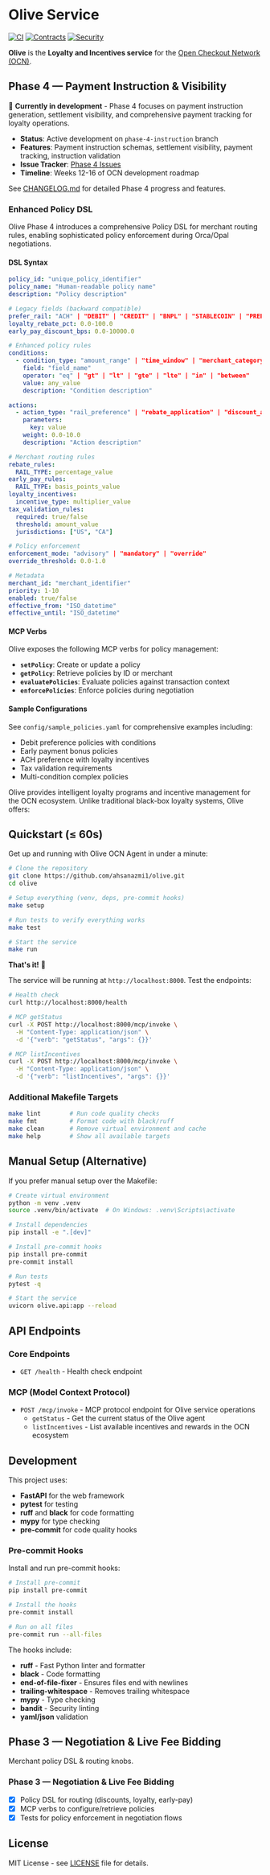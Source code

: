 # Olive Service

[![CI](https://github.com/ahsanazmi1/olive/workflows/CI/badge.svg)](https://github.com/ahsanazmi1/olive/actions/workflows/ci.yml)
[![Contracts](https://github.com/ahsanazmi1/olive/workflows/Contracts/badge.svg)](https://github.com/ahsanazmi1/olive/actions/workflows/contracts.yml)
[![Security](https://github.com/ahsanazmi1/olive/workflows/Security/badge.svg)](https://github.com/ahsanazmi1/olive/actions/workflows/security.yml)

**Olive** is the **Loyalty and Incentives service** for the [Open Checkout Network (OCN)](https://github.com/ahsanazmi1/ocn-common).

## Phase 4 — Payment Instruction & Visibility

🚧 **Currently in development** - Phase 4 focuses on payment instruction generation, settlement visibility, and comprehensive payment tracking for loyalty operations.

- **Status**: Active development on `phase-4-instruction` branch
- **Features**: Payment instruction schemas, settlement visibility, payment tracking, instruction validation
- **Issue Tracker**: [Phase 4 Issues](https://github.com/ahsanazmi1/olive/issues?q=is%3Aopen+is%3Aissue+label%3Aphase-4)
- **Timeline**: Weeks 12-16 of OCN development roadmap

See [CHANGELOG.md](CHANGELOG.md) for detailed Phase 4 progress and features.

### Enhanced Policy DSL

Olive Phase 4 introduces a comprehensive Policy DSL for merchant routing rules, enabling sophisticated policy enforcement during Orca/Opal negotiations.

#### DSL Syntax

```yaml
policy_id: "unique_policy_identifier"
policy_name: "Human-readable policy name"
description: "Policy description"

# Legacy fields (backward compatible)
prefer_rail: "ACH" | "DEBIT" | "CREDIT" | "BNPL" | "STABLECOIN" | "PREPAID"
loyalty_rebate_pct: 0.0-100.0
early_pay_discount_bps: 0.0-10000.0

# Enhanced policy rules
conditions:
  - condition_type: "amount_range" | "time_window" | "merchant_category" | "customer_segment" | "payment_frequency" | "risk_level"
    field: "field_name"
    operator: "eq" | "gt" | "lt" | "gte" | "lte" | "in" | "between"
    value: any_value
    description: "Condition description"

actions:
  - action_type: "rail_preference" | "rebate_application" | "discount_application" | "loyalty_boost" | "tax_validation" | "early_pay_incentive"
    parameters:
      key: value
    weight: 0.0-10.0
    description: "Action description"

# Merchant routing rules
rebate_rules:
  RAIL_TYPE: percentage_value
early_pay_rules:
  RAIL_TYPE: basis_points_value
loyalty_incentives:
  incentive_type: multiplier_value
tax_validation_rules:
  required: true/false
  threshold: amount_value
  jurisdictions: ["US", "CA"]

# Policy enforcement
enforcement_mode: "advisory" | "mandatory" | "override"
override_threshold: 0.0-1.0

# Metadata
merchant_id: "merchant_identifier"
priority: 1-10
enabled: true/false
effective_from: "ISO_datetime"
effective_until: "ISO_datetime"
```

#### MCP Verbs

Olive exposes the following MCP verbs for policy management:

- **`setPolicy`**: Create or update a policy
- **`getPolicy`**: Retrieve policies by ID or merchant
- **`evaluatePolicies`**: Evaluate policies against transaction context
- **`enforcePolicies`**: Enforce policies during negotiation

#### Sample Configurations

See `config/sample_policies.yaml` for comprehensive examples including:
- Debit preference policies with conditions
- Early payment bonus policies
- ACH preference with loyalty incentives
- Tax validation requirements
- Multi-condition complex policies

Olive provides intelligent loyalty programs and incentive management for the OCN ecosystem. Unlike traditional black-box loyalty systems, Olive offers:

## Quickstart (≤ 60s)

Get up and running with Olive OCN Agent in under a minute:

```bash
# Clone the repository
git clone https://github.com/ahsanazmi1/olive.git
cd olive

# Setup everything (venv, deps, pre-commit hooks)
make setup

# Run tests to verify everything works
make test

# Start the service
make run
```

**That's it!** 🎉

The service will be running at `http://localhost:8000`. Test the endpoints:

```bash
# Health check
curl http://localhost:8000/health

# MCP getStatus
curl -X POST http://localhost:8000/mcp/invoke \
  -H "Content-Type: application/json" \
  -d '{"verb": "getStatus", "args": {}}'

# MCP listIncentives
curl -X POST http://localhost:8000/mcp/invoke \
  -H "Content-Type: application/json" \
  -d '{"verb": "listIncentives", "args": {}}'
```

### Additional Makefile Targets

```bash
make lint        # Run code quality checks
make fmt         # Format code with black/ruff
make clean       # Remove virtual environment and cache
make help        # Show all available targets
```

## Manual Setup (Alternative)

If you prefer manual setup over the Makefile:

```bash
# Create virtual environment
python -m venv .venv
source .venv/bin/activate  # On Windows: .venv\Scripts\activate

# Install dependencies
pip install -e ".[dev]"

# Install pre-commit hooks
pip install pre-commit
pre-commit install

# Run tests
pytest -q

# Start the service
uvicorn olive.api:app --reload
```

## API Endpoints

### Core Endpoints
- `GET /health` - Health check endpoint

### MCP (Model Context Protocol)
- `POST /mcp/invoke` - MCP protocol endpoint for Olive service operations
  - `getStatus` - Get the current status of the Olive agent
  - `listIncentives` - List available incentives and rewards in the OCN ecosystem

## Development

This project uses:
- **FastAPI** for the web framework
- **pytest** for testing
- **ruff** and **black** for code formatting
- **mypy** for type checking
- **pre-commit** for code quality hooks

### Pre-commit Hooks

Install and run pre-commit hooks:

```bash
# Install pre-commit
pip install pre-commit

# Install the hooks
pre-commit install

# Run on all files
pre-commit run --all-files
```

The hooks include:
- **ruff** - Fast Python linter and formatter
- **black** - Code formatting
- **end-of-file-fixer** - Ensures files end with newlines
- **trailing-whitespace** - Removes trailing whitespace
- **mypy** - Type checking
- **bandit** - Security linting
- **yaml/json** validation

## Phase 3 — Negotiation & Live Fee Bidding

Merchant policy DSL & routing knobs.

### Phase 3 — Negotiation & Live Fee Bidding
- [x] Policy DSL for routing (discounts, loyalty, early-pay)
- [x] MCP verbs to configure/retrieve policies
- [x] Tests for policy enforcement in negotiation flows

## License

MIT License - see [LICENSE](LICENSE) file for details.
